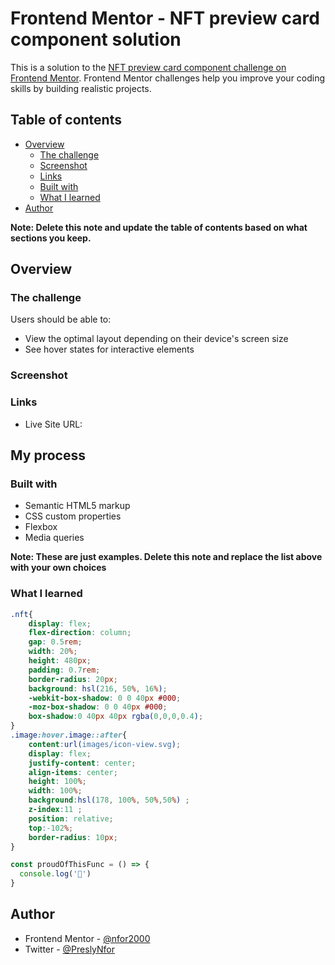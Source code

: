 # Frontend Mentor - NFT preview card component solution

This is a solution to the [NFT preview card component challenge on Frontend Mentor](https://www.frontendmentor.io/challenges/nft-preview-card-component-SbdUL_w0U). Frontend Mentor challenges help you improve your coding skills by building realistic projects. 

## Table of contents

- [Overview](#overview)
  - [The challenge](#the-challenge)
  - [Screenshot](#screenshot)
  - [Links](#links)
  - [Built with](#built-with)
  - [What I learned](#what-i-learned)
- [Author](#author)

**Note: Delete this note and update the table of contents based on what sections you keep.**

## Overview

### The challenge

Users should be able to:

- View the optimal layout depending on their device's screen size
- See hover states for interactive elements

### Screenshot




### Links
- Live Site URL: [](https://your-live-site-url.com)

## My process

### Built with

- Semantic HTML5 markup
- CSS custom properties
- Flexbox
- Media queries

**Note: These are just examples. Delete this note and replace the list above with your own choices**

### What I learned


```css
.nft{
    display: flex;
    flex-direction: column;
    gap: 0.5rem;
    width: 20%;
    height: 480px;
    padding: 0.7rem;
    border-radius: 20px;
    background: hsl(216, 50%, 16%);
    -webkit-box-shadow: 0 0 40px #000;
    -moz-box-shadow: 0 0 40px #000;
    box-shadow:0 40px 40px rgba(0,0,0,0.4);
}
.image:hover.image::after{
    content:url(images/icon-view.svg);
    display: flex;
    justify-content: center;
    align-items: center;
    height: 100%;
    width: 100%;
    background:hsl(178, 100%, 50%,50%) ;
    z-index:11 ;
    position: relative;
    top:-102%;
    border-radius: 10px;
}
```
```js
const proudOfThisFunc = () => {
  console.log('🎉')
}
```

## Author
- Frontend Mentor - [@nfor2000](https://www.frontendmentor.io/profile/nfor2000)
- Twitter - [@PreslyNfor](https://www.twitter.com/yourusername)

